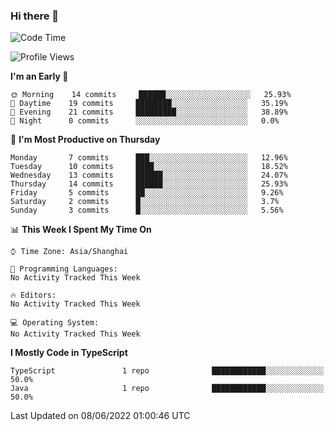 ### Hi there 👋

<!--
**waynelwz/waynelwz** is a ✨ _special_ ✨ repository because its `README.md` (this file) appears on your GitHub profile.

Here are some ideas to get you started:

- 🔭 I’m currently working on ...
- 🌱 I’m currently learning ...
- 👯 I’m looking to collaborate on ...
- 🤔 I’m looking for help with ...
- 💬 Ask me about ...
- 📫 How to reach me: ...
- 😄 Pronouns: ...
- ⚡ Fun fact: ...
-->

<!--START_SECTION:waka-->
![Code Time](http://img.shields.io/badge/Code%20Time-31%20hrs%2056%20mins-blue)

![Profile Views](http://img.shields.io/badge/Profile%20Views-0-blue)

**I'm an Early 🐤** 

```text
🌞 Morning    14 commits     ██████░░░░░░░░░░░░░░░░░░░   25.93% 
🌆 Daytime    19 commits     ████████░░░░░░░░░░░░░░░░░   35.19% 
🌃 Evening    21 commits     █████████░░░░░░░░░░░░░░░░   38.89% 
🌙 Night      0 commits      ░░░░░░░░░░░░░░░░░░░░░░░░░   0.0%

```
📅 **I'm Most Productive on Thursday** 

```text
Monday       7 commits      ███░░░░░░░░░░░░░░░░░░░░░░   12.96% 
Tuesday      10 commits     ████░░░░░░░░░░░░░░░░░░░░░   18.52% 
Wednesday    13 commits     ██████░░░░░░░░░░░░░░░░░░░   24.07% 
Thursday     14 commits     ██████░░░░░░░░░░░░░░░░░░░   25.93% 
Friday       5 commits      ██░░░░░░░░░░░░░░░░░░░░░░░   9.26% 
Saturday     2 commits      █░░░░░░░░░░░░░░░░░░░░░░░░   3.7% 
Sunday       3 commits      █░░░░░░░░░░░░░░░░░░░░░░░░   5.56%

```


📊 **This Week I Spent My Time On** 

```text
⌚︎ Time Zone: Asia/Shanghai

💬 Programming Languages: 
No Activity Tracked This Week

🔥 Editors: 
No Activity Tracked This Week

💻 Operating System: 
No Activity Tracked This Week

```

**I Mostly Code in TypeScript** 

```text
TypeScript               1 repo              ████████████░░░░░░░░░░░░░   50.0% 
Java                     1 repo              ████████████░░░░░░░░░░░░░   50.0%

```



 Last Updated on 08/06/2022 01:00:46 UTC
<!--END_SECTION:waka-->
